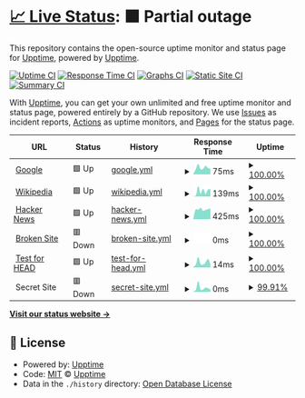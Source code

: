 # [📈 Live Status](https:///upptime): <!--live status--> **🟧 Partial outage**

This repository contains the open-source uptime monitor and status page for [Upptime](https://upptime.js.org), powered by [Upptime](https://github.com/upptime/upptime).

[![Uptime CI](https://github.com/mission-apprentissage/upptime/workflows/Uptime%20CI/badge.svg)](https://github.com/upptime/upptime/actions?query=workflow%3A%22Uptime+CI%22)
[![Response Time CI](https://github.com/mission-apprentissage/upptime/workflows/Response%20Time%20CI/badge.svg)](https://github.com/upptime/upptime/actions?query=workflow%3A%22Response+Time+CI%22)
[![Graphs CI](https://github.com/mission-apprentissage/upptime/workflows/Graphs%20CI/badge.svg)](https://github.com/upptime/upptime/actions?query=workflow%3A%22Graphs+CI%22)
[![Static Site CI](https://github.com/mission-apprentissage/upptime/workflows/Static%20Site%20CI/badge.svg)](https://github.com/upptime/upptime/actions?query=workflow%3A%22Static+Site+CI%22)
[![Summary CI](https://github.com/mission-apprentissage/upptime/workflows/Summary%20CI/badge.svg)](https://github.com/upptime/upptime/actions?query=workflow%3A%22Summary+CI%22)

With [Upptime](https://upptime.js.org), you can get your own unlimited and free uptime monitor and status page, powered entirely by a GitHub repository. We use [Issues](https://github.com/upptime/upptime/issues) as incident reports, [Actions](https://github.com/upptime/upptime/actions) as uptime monitors, and [Pages](https:///upptime) for the status page.

<!--start: status pages-->
<!-- This summary is generated by Upptime (https://github.com/upptime/upptime) -->
<!-- Do not edit this manually, your changes will be overwritten -->
<!-- prettier-ignore -->
| URL | Status | History | Response Time | Uptime |
| --- | ------ | ------- | ------------- | ------ |
| <img alt="" src="https://favicons.githubusercontent.com/www.google.com" height="13"> [Google](https://www.google.com) | 🟩 Up | [google.yml](https://github.com/mission-apprentissage/upptime/commits/master/history/google.yml) | <details><summary><img alt="Response time graph" src="./graphs/google/response-time-week.png" height="20"> 75ms</summary><br><a href="https://mission-apprentissage.github.io/upptime/history/google"><img alt="Response time 75" src="https://img.shields.io/endpoint?url=https%3A%2F%2Fraw.githubusercontent.com%2Fmission-apprentissage%2Fupptime%2Fmaster%2Fapi%2Fgoogle%2Fresponse-time.json"></a><br><a href="https://mission-apprentissage.github.io/upptime/history/google"><img alt="24-hour response time 75" src="https://img.shields.io/endpoint?url=https%3A%2F%2Fraw.githubusercontent.com%2Fmission-apprentissage%2Fupptime%2Fmaster%2Fapi%2Fgoogle%2Fresponse-time-day.json"></a><br><a href="https://mission-apprentissage.github.io/upptime/history/google"><img alt="7-day response time 75" src="https://img.shields.io/endpoint?url=https%3A%2F%2Fraw.githubusercontent.com%2Fmission-apprentissage%2Fupptime%2Fmaster%2Fapi%2Fgoogle%2Fresponse-time-week.json"></a><br><a href="https://mission-apprentissage.github.io/upptime/history/google"><img alt="30-day response time 75" src="https://img.shields.io/endpoint?url=https%3A%2F%2Fraw.githubusercontent.com%2Fmission-apprentissage%2Fupptime%2Fmaster%2Fapi%2Fgoogle%2Fresponse-time-month.json"></a><br><a href="https://mission-apprentissage.github.io/upptime/history/google"><img alt="1-year response time 75" src="https://img.shields.io/endpoint?url=https%3A%2F%2Fraw.githubusercontent.com%2Fmission-apprentissage%2Fupptime%2Fmaster%2Fapi%2Fgoogle%2Fresponse-time-year.json"></a></details> | <details><summary><a href="https://mission-apprentissage.github.io/upptime/history/google">100.00%</a></summary><a href="https://mission-apprentissage.github.io/upptime/history/google"><img alt="All-time uptime 100.00%" src="https://img.shields.io/endpoint?url=https%3A%2F%2Fraw.githubusercontent.com%2Fmission-apprentissage%2Fupptime%2Fmaster%2Fapi%2Fgoogle%2Fuptime.json"></a><br><a href="https://mission-apprentissage.github.io/upptime/history/google"><img alt="24-hour uptime 100.00%" src="https://img.shields.io/endpoint?url=https%3A%2F%2Fraw.githubusercontent.com%2Fmission-apprentissage%2Fupptime%2Fmaster%2Fapi%2Fgoogle%2Fuptime-day.json"></a><br><a href="https://mission-apprentissage.github.io/upptime/history/google"><img alt="7-day uptime 100.00%" src="https://img.shields.io/endpoint?url=https%3A%2F%2Fraw.githubusercontent.com%2Fmission-apprentissage%2Fupptime%2Fmaster%2Fapi%2Fgoogle%2Fuptime-week.json"></a><br><a href="https://mission-apprentissage.github.io/upptime/history/google"><img alt="30-day uptime 100.00%" src="https://img.shields.io/endpoint?url=https%3A%2F%2Fraw.githubusercontent.com%2Fmission-apprentissage%2Fupptime%2Fmaster%2Fapi%2Fgoogle%2Fuptime-month.json"></a><br><a href="https://mission-apprentissage.github.io/upptime/history/google"><img alt="1-year uptime 100.00%" src="https://img.shields.io/endpoint?url=https%3A%2F%2Fraw.githubusercontent.com%2Fmission-apprentissage%2Fupptime%2Fmaster%2Fapi%2Fgoogle%2Fuptime-year.json"></a></details>
| <img alt="" src="https://favicons.githubusercontent.com/en.wikipedia.org" height="13"> [Wikipedia](https://en.wikipedia.org) | 🟩 Up | [wikipedia.yml](https://github.com/mission-apprentissage/upptime/commits/master/history/wikipedia.yml) | <details><summary><img alt="Response time graph" src="./graphs/wikipedia/response-time-week.png" height="20"> 139ms</summary><br><a href="https://mission-apprentissage.github.io/upptime/history/wikipedia"><img alt="Response time 139" src="https://img.shields.io/endpoint?url=https%3A%2F%2Fraw.githubusercontent.com%2Fmission-apprentissage%2Fupptime%2Fmaster%2Fapi%2Fwikipedia%2Fresponse-time.json"></a><br><a href="https://mission-apprentissage.github.io/upptime/history/wikipedia"><img alt="24-hour response time 139" src="https://img.shields.io/endpoint?url=https%3A%2F%2Fraw.githubusercontent.com%2Fmission-apprentissage%2Fupptime%2Fmaster%2Fapi%2Fwikipedia%2Fresponse-time-day.json"></a><br><a href="https://mission-apprentissage.github.io/upptime/history/wikipedia"><img alt="7-day response time 139" src="https://img.shields.io/endpoint?url=https%3A%2F%2Fraw.githubusercontent.com%2Fmission-apprentissage%2Fupptime%2Fmaster%2Fapi%2Fwikipedia%2Fresponse-time-week.json"></a><br><a href="https://mission-apprentissage.github.io/upptime/history/wikipedia"><img alt="30-day response time 139" src="https://img.shields.io/endpoint?url=https%3A%2F%2Fraw.githubusercontent.com%2Fmission-apprentissage%2Fupptime%2Fmaster%2Fapi%2Fwikipedia%2Fresponse-time-month.json"></a><br><a href="https://mission-apprentissage.github.io/upptime/history/wikipedia"><img alt="1-year response time 139" src="https://img.shields.io/endpoint?url=https%3A%2F%2Fraw.githubusercontent.com%2Fmission-apprentissage%2Fupptime%2Fmaster%2Fapi%2Fwikipedia%2Fresponse-time-year.json"></a></details> | <details><summary><a href="https://mission-apprentissage.github.io/upptime/history/wikipedia">100.00%</a></summary><a href="https://mission-apprentissage.github.io/upptime/history/wikipedia"><img alt="All-time uptime 100.00%" src="https://img.shields.io/endpoint?url=https%3A%2F%2Fraw.githubusercontent.com%2Fmission-apprentissage%2Fupptime%2Fmaster%2Fapi%2Fwikipedia%2Fuptime.json"></a><br><a href="https://mission-apprentissage.github.io/upptime/history/wikipedia"><img alt="24-hour uptime 100.00%" src="https://img.shields.io/endpoint?url=https%3A%2F%2Fraw.githubusercontent.com%2Fmission-apprentissage%2Fupptime%2Fmaster%2Fapi%2Fwikipedia%2Fuptime-day.json"></a><br><a href="https://mission-apprentissage.github.io/upptime/history/wikipedia"><img alt="7-day uptime 100.00%" src="https://img.shields.io/endpoint?url=https%3A%2F%2Fraw.githubusercontent.com%2Fmission-apprentissage%2Fupptime%2Fmaster%2Fapi%2Fwikipedia%2Fuptime-week.json"></a><br><a href="https://mission-apprentissage.github.io/upptime/history/wikipedia"><img alt="30-day uptime 100.00%" src="https://img.shields.io/endpoint?url=https%3A%2F%2Fraw.githubusercontent.com%2Fmission-apprentissage%2Fupptime%2Fmaster%2Fapi%2Fwikipedia%2Fuptime-month.json"></a><br><a href="https://mission-apprentissage.github.io/upptime/history/wikipedia"><img alt="1-year uptime 100.00%" src="https://img.shields.io/endpoint?url=https%3A%2F%2Fraw.githubusercontent.com%2Fmission-apprentissage%2Fupptime%2Fmaster%2Fapi%2Fwikipedia%2Fuptime-year.json"></a></details>
| <img alt="" src="https://favicons.githubusercontent.com/news.ycombinator.com" height="13"> [Hacker News](https://news.ycombinator.com) | 🟩 Up | [hacker-news.yml](https://github.com/mission-apprentissage/upptime/commits/master/history/hacker-news.yml) | <details><summary><img alt="Response time graph" src="./graphs/hacker-news/response-time-week.png" height="20"> 425ms</summary><br><a href="https://mission-apprentissage.github.io/upptime/history/hacker-news"><img alt="Response time 425" src="https://img.shields.io/endpoint?url=https%3A%2F%2Fraw.githubusercontent.com%2Fmission-apprentissage%2Fupptime%2Fmaster%2Fapi%2Fhacker-news%2Fresponse-time.json"></a><br><a href="https://mission-apprentissage.github.io/upptime/history/hacker-news"><img alt="24-hour response time 425" src="https://img.shields.io/endpoint?url=https%3A%2F%2Fraw.githubusercontent.com%2Fmission-apprentissage%2Fupptime%2Fmaster%2Fapi%2Fhacker-news%2Fresponse-time-day.json"></a><br><a href="https://mission-apprentissage.github.io/upptime/history/hacker-news"><img alt="7-day response time 425" src="https://img.shields.io/endpoint?url=https%3A%2F%2Fraw.githubusercontent.com%2Fmission-apprentissage%2Fupptime%2Fmaster%2Fapi%2Fhacker-news%2Fresponse-time-week.json"></a><br><a href="https://mission-apprentissage.github.io/upptime/history/hacker-news"><img alt="30-day response time 425" src="https://img.shields.io/endpoint?url=https%3A%2F%2Fraw.githubusercontent.com%2Fmission-apprentissage%2Fupptime%2Fmaster%2Fapi%2Fhacker-news%2Fresponse-time-month.json"></a><br><a href="https://mission-apprentissage.github.io/upptime/history/hacker-news"><img alt="1-year response time 425" src="https://img.shields.io/endpoint?url=https%3A%2F%2Fraw.githubusercontent.com%2Fmission-apprentissage%2Fupptime%2Fmaster%2Fapi%2Fhacker-news%2Fresponse-time-year.json"></a></details> | <details><summary><a href="https://mission-apprentissage.github.io/upptime/history/hacker-news">100.00%</a></summary><a href="https://mission-apprentissage.github.io/upptime/history/hacker-news"><img alt="All-time uptime 100.00%" src="https://img.shields.io/endpoint?url=https%3A%2F%2Fraw.githubusercontent.com%2Fmission-apprentissage%2Fupptime%2Fmaster%2Fapi%2Fhacker-news%2Fuptime.json"></a><br><a href="https://mission-apprentissage.github.io/upptime/history/hacker-news"><img alt="24-hour uptime 100.00%" src="https://img.shields.io/endpoint?url=https%3A%2F%2Fraw.githubusercontent.com%2Fmission-apprentissage%2Fupptime%2Fmaster%2Fapi%2Fhacker-news%2Fuptime-day.json"></a><br><a href="https://mission-apprentissage.github.io/upptime/history/hacker-news"><img alt="7-day uptime 100.00%" src="https://img.shields.io/endpoint?url=https%3A%2F%2Fraw.githubusercontent.com%2Fmission-apprentissage%2Fupptime%2Fmaster%2Fapi%2Fhacker-news%2Fuptime-week.json"></a><br><a href="https://mission-apprentissage.github.io/upptime/history/hacker-news"><img alt="30-day uptime 100.00%" src="https://img.shields.io/endpoint?url=https%3A%2F%2Fraw.githubusercontent.com%2Fmission-apprentissage%2Fupptime%2Fmaster%2Fapi%2Fhacker-news%2Fuptime-month.json"></a><br><a href="https://mission-apprentissage.github.io/upptime/history/hacker-news"><img alt="1-year uptime 100.00%" src="https://img.shields.io/endpoint?url=https%3A%2F%2Fraw.githubusercontent.com%2Fmission-apprentissage%2Fupptime%2Fmaster%2Fapi%2Fhacker-news%2Fuptime-year.json"></a></details>
| <img alt="" src="https://favicons.githubusercontent.com/thissitedoesnotexist.com" height="13"> [Broken Site](https://thissitedoesnotexist.com) | 🟥 Down | [broken-site.yml](https://github.com/mission-apprentissage/upptime/commits/master/history/broken-site.yml) | <details><summary><img alt="Response time graph" src="./graphs/broken-site/response-time-week.png" height="20"> 0ms</summary><br><a href="https://mission-apprentissage.github.io/upptime/history/broken-site"><img alt="Response time 0" src="https://img.shields.io/endpoint?url=https%3A%2F%2Fraw.githubusercontent.com%2Fmission-apprentissage%2Fupptime%2Fmaster%2Fapi%2Fbroken-site%2Fresponse-time.json"></a><br><a href="https://mission-apprentissage.github.io/upptime/history/broken-site"><img alt="24-hour response time 0" src="https://img.shields.io/endpoint?url=https%3A%2F%2Fraw.githubusercontent.com%2Fmission-apprentissage%2Fupptime%2Fmaster%2Fapi%2Fbroken-site%2Fresponse-time-day.json"></a><br><a href="https://mission-apprentissage.github.io/upptime/history/broken-site"><img alt="7-day response time 0" src="https://img.shields.io/endpoint?url=https%3A%2F%2Fraw.githubusercontent.com%2Fmission-apprentissage%2Fupptime%2Fmaster%2Fapi%2Fbroken-site%2Fresponse-time-week.json"></a><br><a href="https://mission-apprentissage.github.io/upptime/history/broken-site"><img alt="30-day response time 0" src="https://img.shields.io/endpoint?url=https%3A%2F%2Fraw.githubusercontent.com%2Fmission-apprentissage%2Fupptime%2Fmaster%2Fapi%2Fbroken-site%2Fresponse-time-month.json"></a><br><a href="https://mission-apprentissage.github.io/upptime/history/broken-site"><img alt="1-year response time 0" src="https://img.shields.io/endpoint?url=https%3A%2F%2Fraw.githubusercontent.com%2Fmission-apprentissage%2Fupptime%2Fmaster%2Fapi%2Fbroken-site%2Fresponse-time-year.json"></a></details> | <details><summary><a href="https://mission-apprentissage.github.io/upptime/history/broken-site">100.00%</a></summary><a href="https://mission-apprentissage.github.io/upptime/history/broken-site"><img alt="All-time uptime 100.00%" src="https://img.shields.io/endpoint?url=https%3A%2F%2Fraw.githubusercontent.com%2Fmission-apprentissage%2Fupptime%2Fmaster%2Fapi%2Fbroken-site%2Fuptime.json"></a><br><a href="https://mission-apprentissage.github.io/upptime/history/broken-site"><img alt="24-hour uptime 100.00%" src="https://img.shields.io/endpoint?url=https%3A%2F%2Fraw.githubusercontent.com%2Fmission-apprentissage%2Fupptime%2Fmaster%2Fapi%2Fbroken-site%2Fuptime-day.json"></a><br><a href="https://mission-apprentissage.github.io/upptime/history/broken-site"><img alt="7-day uptime 100.00%" src="https://img.shields.io/endpoint?url=https%3A%2F%2Fraw.githubusercontent.com%2Fmission-apprentissage%2Fupptime%2Fmaster%2Fapi%2Fbroken-site%2Fuptime-week.json"></a><br><a href="https://mission-apprentissage.github.io/upptime/history/broken-site"><img alt="30-day uptime 100.00%" src="https://img.shields.io/endpoint?url=https%3A%2F%2Fraw.githubusercontent.com%2Fmission-apprentissage%2Fupptime%2Fmaster%2Fapi%2Fbroken-site%2Fuptime-month.json"></a><br><a href="https://mission-apprentissage.github.io/upptime/history/broken-site"><img alt="1-year uptime 100.00%" src="https://img.shields.io/endpoint?url=https%3A%2F%2Fraw.githubusercontent.com%2Fmission-apprentissage%2Fupptime%2Fmaster%2Fapi%2Fbroken-site%2Fuptime-year.json"></a></details>
| <img alt="" src="https://favicons.githubusercontent.com/www.google.com" height="13"> [Test for HEAD](https://www.google.com) | 🟩 Up | [test-for-head.yml](https://github.com/mission-apprentissage/upptime/commits/master/history/test-for-head.yml) | <details><summary><img alt="Response time graph" src="./graphs/test-for-head/response-time-week.png" height="20"> 14ms</summary><br><a href="https://mission-apprentissage.github.io/upptime/history/test-for-head"><img alt="Response time 14" src="https://img.shields.io/endpoint?url=https%3A%2F%2Fraw.githubusercontent.com%2Fmission-apprentissage%2Fupptime%2Fmaster%2Fapi%2Ftest-for-head%2Fresponse-time.json"></a><br><a href="https://mission-apprentissage.github.io/upptime/history/test-for-head"><img alt="24-hour response time 14" src="https://img.shields.io/endpoint?url=https%3A%2F%2Fraw.githubusercontent.com%2Fmission-apprentissage%2Fupptime%2Fmaster%2Fapi%2Ftest-for-head%2Fresponse-time-day.json"></a><br><a href="https://mission-apprentissage.github.io/upptime/history/test-for-head"><img alt="7-day response time 14" src="https://img.shields.io/endpoint?url=https%3A%2F%2Fraw.githubusercontent.com%2Fmission-apprentissage%2Fupptime%2Fmaster%2Fapi%2Ftest-for-head%2Fresponse-time-week.json"></a><br><a href="https://mission-apprentissage.github.io/upptime/history/test-for-head"><img alt="30-day response time 14" src="https://img.shields.io/endpoint?url=https%3A%2F%2Fraw.githubusercontent.com%2Fmission-apprentissage%2Fupptime%2Fmaster%2Fapi%2Ftest-for-head%2Fresponse-time-month.json"></a><br><a href="https://mission-apprentissage.github.io/upptime/history/test-for-head"><img alt="1-year response time 14" src="https://img.shields.io/endpoint?url=https%3A%2F%2Fraw.githubusercontent.com%2Fmission-apprentissage%2Fupptime%2Fmaster%2Fapi%2Ftest-for-head%2Fresponse-time-year.json"></a></details> | <details><summary><a href="https://mission-apprentissage.github.io/upptime/history/test-for-head">100.00%</a></summary><a href="https://mission-apprentissage.github.io/upptime/history/test-for-head"><img alt="All-time uptime 100.00%" src="https://img.shields.io/endpoint?url=https%3A%2F%2Fraw.githubusercontent.com%2Fmission-apprentissage%2Fupptime%2Fmaster%2Fapi%2Ftest-for-head%2Fuptime.json"></a><br><a href="https://mission-apprentissage.github.io/upptime/history/test-for-head"><img alt="24-hour uptime 100.00%" src="https://img.shields.io/endpoint?url=https%3A%2F%2Fraw.githubusercontent.com%2Fmission-apprentissage%2Fupptime%2Fmaster%2Fapi%2Ftest-for-head%2Fuptime-day.json"></a><br><a href="https://mission-apprentissage.github.io/upptime/history/test-for-head"><img alt="7-day uptime 100.00%" src="https://img.shields.io/endpoint?url=https%3A%2F%2Fraw.githubusercontent.com%2Fmission-apprentissage%2Fupptime%2Fmaster%2Fapi%2Ftest-for-head%2Fuptime-week.json"></a><br><a href="https://mission-apprentissage.github.io/upptime/history/test-for-head"><img alt="30-day uptime 100.00%" src="https://img.shields.io/endpoint?url=https%3A%2F%2Fraw.githubusercontent.com%2Fmission-apprentissage%2Fupptime%2Fmaster%2Fapi%2Ftest-for-head%2Fuptime-month.json"></a><br><a href="https://mission-apprentissage.github.io/upptime/history/test-for-head"><img alt="1-year uptime 100.00%" src="https://img.shields.io/endpoint?url=https%3A%2F%2Fraw.githubusercontent.com%2Fmission-apprentissage%2Fupptime%2Fmaster%2Fapi%2Ftest-for-head%2Fuptime-year.json"></a></details>
| <img alt="" src="https://favicons.githubusercontent.com/null" height="13"> Secret Site | 🟥 Down | [secret-site.yml](https://github.com/mission-apprentissage/upptime/commits/master/history/secret-site.yml) | <details><summary><img alt="Response time graph" src="./graphs/secret-site/response-time-week.png" height="20"> 0ms</summary><br><a href="https://mission-apprentissage.github.io/upptime/history/secret-site"><img alt="Response time 0" src="https://img.shields.io/endpoint?url=https%3A%2F%2Fraw.githubusercontent.com%2Fmission-apprentissage%2Fupptime%2Fmaster%2Fapi%2Fsecret-site%2Fresponse-time.json"></a><br><a href="https://mission-apprentissage.github.io/upptime/history/secret-site"><img alt="24-hour response time 0" src="https://img.shields.io/endpoint?url=https%3A%2F%2Fraw.githubusercontent.com%2Fmission-apprentissage%2Fupptime%2Fmaster%2Fapi%2Fsecret-site%2Fresponse-time-day.json"></a><br><a href="https://mission-apprentissage.github.io/upptime/history/secret-site"><img alt="7-day response time 0" src="https://img.shields.io/endpoint?url=https%3A%2F%2Fraw.githubusercontent.com%2Fmission-apprentissage%2Fupptime%2Fmaster%2Fapi%2Fsecret-site%2Fresponse-time-week.json"></a><br><a href="https://mission-apprentissage.github.io/upptime/history/secret-site"><img alt="30-day response time 0" src="https://img.shields.io/endpoint?url=https%3A%2F%2Fraw.githubusercontent.com%2Fmission-apprentissage%2Fupptime%2Fmaster%2Fapi%2Fsecret-site%2Fresponse-time-month.json"></a><br><a href="https://mission-apprentissage.github.io/upptime/history/secret-site"><img alt="1-year response time 0" src="https://img.shields.io/endpoint?url=https%3A%2F%2Fraw.githubusercontent.com%2Fmission-apprentissage%2Fupptime%2Fmaster%2Fapi%2Fsecret-site%2Fresponse-time-year.json"></a></details> | <details><summary><a href="https://mission-apprentissage.github.io/upptime/history/secret-site">99.91%</a></summary><a href="https://mission-apprentissage.github.io/upptime/history/secret-site"><img alt="All-time uptime 100.00%" src="https://img.shields.io/endpoint?url=https%3A%2F%2Fraw.githubusercontent.com%2Fmission-apprentissage%2Fupptime%2Fmaster%2Fapi%2Fsecret-site%2Fuptime.json"></a><br><a href="https://mission-apprentissage.github.io/upptime/history/secret-site"><img alt="24-hour uptime 99.37%" src="https://img.shields.io/endpoint?url=https%3A%2F%2Fraw.githubusercontent.com%2Fmission-apprentissage%2Fupptime%2Fmaster%2Fapi%2Fsecret-site%2Fuptime-day.json"></a><br><a href="https://mission-apprentissage.github.io/upptime/history/secret-site"><img alt="7-day uptime 99.91%" src="https://img.shields.io/endpoint?url=https%3A%2F%2Fraw.githubusercontent.com%2Fmission-apprentissage%2Fupptime%2Fmaster%2Fapi%2Fsecret-site%2Fuptime-week.json"></a><br><a href="https://mission-apprentissage.github.io/upptime/history/secret-site"><img alt="30-day uptime 99.98%" src="https://img.shields.io/endpoint?url=https%3A%2F%2Fraw.githubusercontent.com%2Fmission-apprentissage%2Fupptime%2Fmaster%2Fapi%2Fsecret-site%2Fuptime-month.json"></a><br><a href="https://mission-apprentissage.github.io/upptime/history/secret-site"><img alt="1-year uptime 100.00%" src="https://img.shields.io/endpoint?url=https%3A%2F%2Fraw.githubusercontent.com%2Fmission-apprentissage%2Fupptime%2Fmaster%2Fapi%2Fsecret-site%2Fuptime-year.json"></a></details>

<!--end: status pages-->

[**Visit our status website →**](https:///upptime)

## 📄 License

- Powered by: [Upptime](https://github.com/upptime/upptime)
- Code: [MIT](./LICENSE) © [Upptime](https://upptime.js.org)
- Data in the `./history` directory: [Open Database License](https://opendatacommons.org/licenses/odbl/1-0/)
